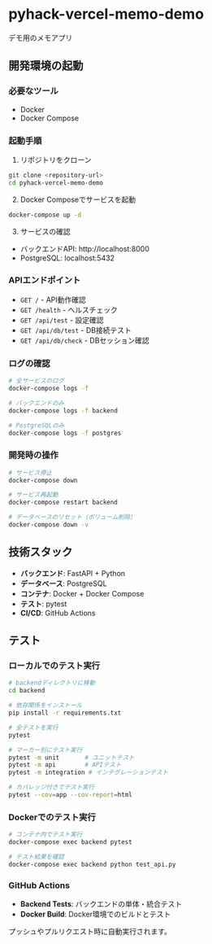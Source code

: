# pyhack-vercel-memo-demo
デモ用のメモアプリ

## 開発環境の起動

### 必要なツール
- Docker
- Docker Compose

### 起動手順

1. リポジトリをクローン
```bash
git clone <repository-url>
cd pyhack-vercel-memo-demo
```

2. Docker Composeでサービスを起動
```bash
docker-compose up -d
```

3. サービスの確認
- バックエンドAPI: http://localhost:8000
- PostgreSQL: localhost:5432

### APIエンドポイント

- `GET /` - API動作確認
- `GET /health` - ヘルスチェック
- `GET /api/test` - 設定確認
- `GET /api/db/test` - DB接続テスト
- `GET /api/db/check` - DBセッション確認

### ログの確認

```bash
# 全サービスのログ
docker-compose logs -f

# バックエンドのみ
docker-compose logs -f backend

# PostgreSQLのみ
docker-compose logs -f postgres
```

### 開発時の操作

```bash
# サービス停止
docker-compose down

# サービス再起動
docker-compose restart backend

# データベースのリセット（ボリューム削除）
docker-compose down -v
```

## 技術スタック

- **バックエンド**: FastAPI + Python
- **データベース**: PostgreSQL
- **コンテナ**: Docker + Docker Compose
- **テスト**: pytest
- **CI/CD**: GitHub Actions

## テスト

### ローカルでのテスト実行

```bash
# backendディレクトリに移動
cd backend

# 依存関係をインストール
pip install -r requirements.txt

# 全テストを実行
pytest

# マーカー別にテスト実行
pytest -m unit       # ユニットテスト
pytest -m api        # APIテスト
pytest -m integration # インテグレーションテスト

# カバレッジ付きでテスト実行
pytest --cov=app --cov-report=html
```

### Dockerでのテスト実行

```bash
# コンテナ内でテスト実行
docker-compose exec backend pytest

# テスト結果を確認
docker-compose exec backend python test_api.py
```

### GitHub Actions

- **Backend Tests**: バックエンドの単体・統合テスト
- **Docker Build**: Docker環境でのビルドとテスト

プッシュやプルリクエスト時に自動実行されます。